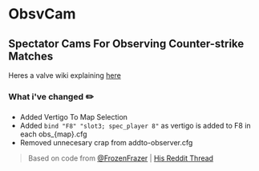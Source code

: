# ObsvCam
## Spectator Cams For Observing Counter-strike Matches
Heres a valve wiki explaining  [here](https://developer.valvesoftware.com/wiki/CSGO:_Spectator_Tools#Spectator_Cameras)
### What i've changed :pencil2:
- Added Vertigo To Map Selection
- Added `bind "F8" "slot3; spec_player 8"` as vertigo is added to F8 in each obs_{map}.cfg
- Removed unnecesary crap from addto-observer.cfg
> Based on code from [@FrozenFrazer](https://twitter.com/FrozenFrazer) | [His Reddit Thread](https://www.reddit.com/r/GlobalOffensive/comments/9s9ral/config_pack_for_csgo_observers_static_overlay)
